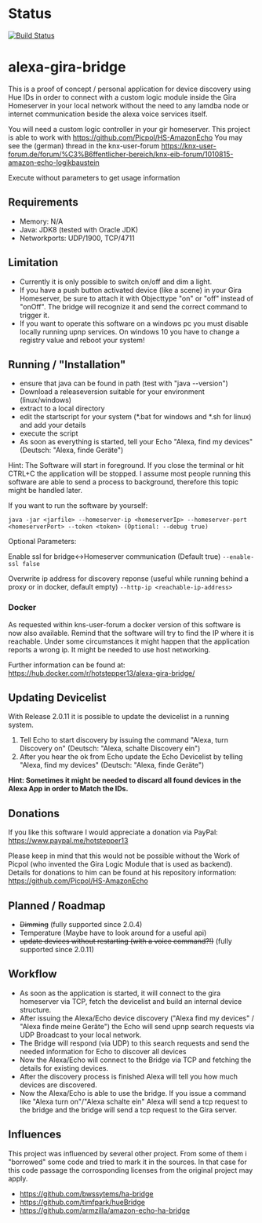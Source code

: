 # Status
[![Build Status](https://travis-ci.org/hotstepper13/alexa-gira-bridge.svg?branch=master)](https://travis-ci.org/hotstepper13/alexa-gira-bridge)

# alexa-gira-bridge
This is a proof of concept / personal application for device discovery using Hue IDs in order to connect with a custom logic module inside the Gira Homeserver in your local network without the need to any lamdba node or internet communication beside the alexa voice services itself.

You will need a custom logic controller in your gir homeserver. This project is able to work with https://github.com/Picpol/HS-AmazonEcho
You may see the (german) thread in the knx-user-forum https://knx-user-forum.de/forum/%C3%B6ffentlicher-bereich/knx-eib-forum/1010815-amazon-echo-logikbaustein

Execute without parameters to get usage information

## Requirements
- Memory: N/A
- Java: JDK8 (tested with Oracle JDK)
- Networkports: UDP/1900, TCP/4711

## Limitation
- Currently it is only possible to switch on/off and dim a light.
- If you have a push button activated device (like a scene) in your Gira Homeserver, be sure to attach it with Objecttype "on" or "off" instead of "onOff". The bridge will recognize it and send the correct command to trigger it.
- If you want to operate this software on a windows pc you must disable locally running upnp services. On windows 10 you have to change a registry value and reboot your system!

## Running / "Installation"
- ensure that java can be found in path (test with "java --version")
- Download a releaseversion suitable for your environment (linux/windows)
- extract to a local directory
- edit the startscript for your system (*.bat for windows and *.sh for linux) and add your details
- execute the script
- As soon as everything is started, tell your Echo "Alexa, find my devices" (Deutsch: "Alexa, finde Geräte")

Hint: The Software will start in foreground. If you close the terminal or hit CTRL+C the application will be stopped.
I assume most people running this software are able to send a process to background, therefore this topic might be handled later.

If you want to run the software by yourself:

`java -jar <jarfile> --homeserver-ip <homeserverIp> --homeserver-port <homeserverPort> --token <token> (Optional: --debug true)`

Optional Parameters:

Enable ssl for bridge<->Homeserver communication (Default true)
`--enable-ssl false`

Overwrite ip address for discovery reponse (useful while running behind a proxy or in docker, default empty)
`--http-ip <reachable-ip-address>`

### Docker
As requested within kns-user-forum a docker version of this software is now also available.
Remind that the software will try to find the IP where it is reachable. Under some circumstances it might happen that the application reports a wrong ip.
It might be needed to use host networking.

Further information can be found at: https://hub.docker.com/r/hotstepper13/alexa-gira-bridge/

## Updating Devicelist
With Release 2.0.11 it is possible to update the devicelist in a running system.
1. Tell Echo to start discovery by issuing the command "Alexa, turn Discovery on" (Deutsch: "Alexa, schalte Discovery ein")
2. After you hear the ok from Echo update the Echo Devicelist by telling "Alexa, find my devices" (Deutsch: "Alexa, finde Geräte")

**Hint: Sometimes it might be needed to discard all found devices in the Alexa App in order to Match the IDs.**

## Donations
If you like this software I would appreciate a donation via PayPal: https://www.paypal.me/hotstepper13

Please keep in mind that this would not be possible without the Work of Picpol (who invented the Gira Logic Module that is used as backend). Details for donations to him can be found at his repository information: https://github.com/Picpol/HS-AmazonEcho

## Planned / Roadmap
- ~~Dimming~~ (fully supported since 2.0.4)
- Temperature (Maybe have to look around for a useful api) 
- ~~update devices without restarting (with a voice command?!)~~ (fully supported since 2.0.11)

## Workflow
- As soon as the application is started, it will connect to the gira homeserver via TCP, fetch the devicelist and build an internal device structure.
- After issuing the Alexa/Echo device discovery ("Alexa find my devices" / "Alexa finde meine Geräte") the Echo will send upnp search requests via UDP Broadcast to your local network.
- The Bridge will respond (via UDP) to this search requests and send the needed information for Echo to discover all devices
- Now the Alexa/Echo will connect to the Bridge via TCP and fetching the details for existing devices.
- After the discovery process is finished Alexa will tell you how much devices are discovered.
- Now the Alexa/Echo is able to use the bridge. If you issue a command like "Alexa turn <roomname> <light> on"/"Alexa schalte <raumname> <licht> ein" Alexa will send a tcp request to the bridge and the bridge will send a tcp request to the Gira server. 

## Influences
This project was influenced by several other project. From some of them i "borrowed" some code and tried to mark it in the sources. In that case for this code passage the corrosponding licenses from the original project may apply.

- https://github.com/bwssytems/ha-bridge
- https://github.com/timfpark/hueBridge
- https://github.com/armzilla/amazon-echo-ha-bridge 

